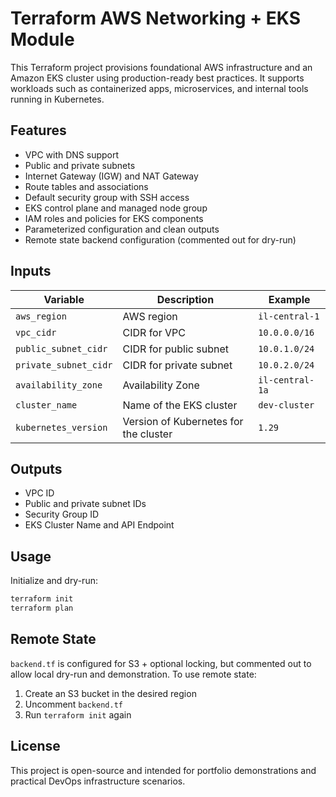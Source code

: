 # Terraform AWS Networking + EKS Module

This Terraform project provisions foundational AWS infrastructure and an Amazon EKS cluster using production-ready best practices. It supports workloads such as containerized apps, microservices, and internal tools running in Kubernetes.

## Features

- VPC with DNS support
- Public and private subnets
- Internet Gateway (IGW) and NAT Gateway
- Route tables and associations
- Default security group with SSH access
- EKS control plane and managed node group
- IAM roles and policies for EKS components
- Parameterized configuration and clean outputs
- Remote state backend configuration (commented out for dry-run)

## Inputs

| Variable              | Description                          | Example            |
|-----------------------|--------------------------------------|--------------------|
| `aws_region`          | AWS region                           | `il-central-1`     |
| `vpc_cidr`            | CIDR for VPC                         | `10.0.0.0/16`      |
| `public_subnet_cidr`  | CIDR for public subnet               | `10.0.1.0/24`      |
| `private_subnet_cidr` | CIDR for private subnet              | `10.0.2.0/24`      |
| `availability_zone`   | Availability Zone                   | `il-central-1a`    |
| `cluster_name`        | Name of the EKS cluster              | `dev-cluster`      |
| `kubernetes_version`  | Version of Kubernetes for the cluster| `1.29`             |

## Outputs

- VPC ID
- Public and private subnet IDs
- Security Group ID
- EKS Cluster Name and API Endpoint

## Usage

Initialize and dry-run:

```bash
terraform init
terraform plan
```

## Remote State

`backend.tf` is configured for S3 + optional locking, but commented out to allow local dry-run and demonstration. To use remote state:

1. Create an S3 bucket in the desired region
2. Uncomment `backend.tf`
3. Run `terraform init` again

## License

This project is open-source and intended for portfolio demonstrations and practical DevOps infrastructure scenarios.
